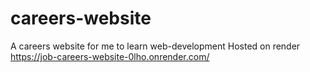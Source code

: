 # careers-website
A careers website for me to learn web-development
Hosted on render
https://job-careers-website-0lho.onrender.com/
